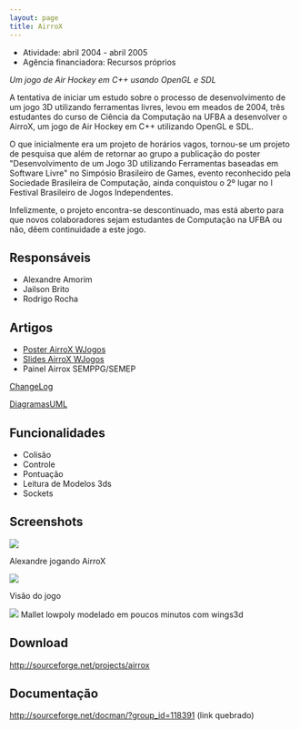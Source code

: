```yaml
---
layout: page
title: AirroX
---
```


- Atividade: abril 2004 - abril 2005
- Agência financiadora: Recursos próprios

*Um jogo de Air Hockey em C++ usando OpenGL e SDL*

A tentativa de iniciar um estudo sobre o processo de desenvolvimento de um jogo 3D utilizando ferramentas livres, levou em meados de 2004, três estudantes do curso de Ciência da Computação na UFBA a desenvolver o AirroX, um jogo de Air Hockey em C++ utilizando OpenGL e SDL.

O que inicialmente era um projeto de horários vagos, tornou-se um projeto de pesquisa que além de retornar ao grupo a publicação do poster "Desenvolvimento de um Jogo 3D utilizando Ferramentas baseadas em Software Livre" no Simpósio Brasileiro de Games, evento reconhecido pela Sociedade Brasileira de Computação, ainda conquistou o 2º lugar no I Festival Brasileiro de Jogos Independentes.

Infelizmente, o projeto encontra-se descontinuado, mas está aberto para que novos colaboradores sejam estudantes de Computação na UFBA ou não, dêem continuidade a este jogo.

## Responsáveis

- Alexandre Amorim
- Jailson Brito
- Rodrigo Rocha

## Artigos

- [Poster AirroX WJogos](https://wiki.dcc.ufba.br/pub/Indigente/AirroX/airrox.sxw)
- [Slides AirroX WJogos](https://wiki.dcc.ufba.br/pub/Indigente/AirroX/airrox.sxi)
- Painel Airrox SEMPPG/SEMEP

[ChangeLog](https://wiki.dcc.ufba.br/bin/view/Indigente/ChangeLog)

[DiagramasUML](https://wiki.dcc.ufba.br/bin/view/Indigente/DiagramasUML)

## Funcionalidades

- Colisão
- Controle
- Pontuação
- Leitura de Modelos 3ds
- Sockets

## Screenshots

![](https://wiki.dcc.ufba.br/pub/Indigente/AirroX/aleshot.jpg)

Alexandre jogando AirroX

![](https://wiki.dcc.ufba.br/pub/Indigente/AirroX/airrox-shot-20040903.jpg)

Visão do jogo

![](https://wiki.dcc.ufba.br/pub/Indigente/AirroX/TelaCapturada-1.png)
Mallet lowpoly modelado em poucos minutos com wings3d

## Download

<http://sourceforge.net/projects/airrox>

## Documentação

<http://sourceforge.net/docman/?group_id=118391> (link quebrado)